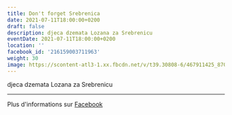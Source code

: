```yaml
---
title: Don't forget Srebrenica
date: 2021-07-11T18:00:00+0200
draft: false
description: djeca dzemata Lozana za Srebrenicu
eventDate: 2021-07-11T18:00:00+0200
location: ''
facebook_id: '216159003711963'
weight: 30
image: https://scontent-atl3-1.xx.fbcdn.net/v/t39.30808-6/467911425_8702124949883247_8451066247417132989_n.jpg?_nc_cat=103&ccb=1-7&_nc_sid=9e60e4&_nc_ohc=J3wNHvhYAWEQ7kNvwGmthBp&_nc_oc=AdlYiOKHhfOSH-kbLxx1IYOhecaLisvNJDWKRivrw3q51wH8hjEho9woLYduO_gOZyo&_nc_zt=23&_nc_ht=scontent-atl3-1.xx&edm=ABTKTjYEAAAA&_nc_gid=YgpdCsnK25IdQbQfL9SauQ&oh=00_AfHNvssyPmmKpe06mGQQnUBBcTIyBXxmUlF412a8rQ0rPA&oe=68107859
---
```


djeca dzemata Lozana za Srebrenicu

---

Plus d'informations sur [Facebook](https://facebook.com/events/216159003711963)